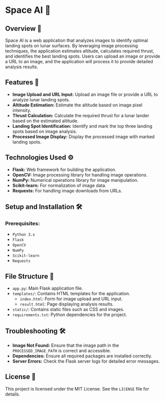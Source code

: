 # Space AI 🚀

## Overview 🌌
Space AI is a web application that analyzes images to identify optimal landing spots on lunar surfaces. By leveraging image processing techniques, the application estimates altitude, calculates required thrust, and identifies the best landing spots. Users can upload an image or provide a URL to an image, and the application will process it to provide detailed analysis results.

## Features 🌟
- **Image Upload and URL Input:** Upload an image file or provide a URL to analyze lunar landing spots.
- **Altitude Estimation:** Estimate the altitude based on image pixel intensity.
- **Thrust Calculation:** Calculate the required thrust for a lunar lander based on the estimated altitude.
- **Landing Spot Identification:** Identify and mark the top three landing spots based on image analysis.
- **Processed Image Display:** Display the processed image with marked landing spots.

## Technologies Used ⚙️
- **Flask:** Web framework for building the application.
- **OpenCV:** Image processing library for handling image operations.
- **NumPy:** Numerical operations library for image manipulation.
- **Scikit-learn:** For normalization of image data.
- **Requests:** For handling image downloads from URLs.

## Setup and Installation 🛠️

### Prerequisites:
- `Python 3.x`
- `Flask`
- `OpenCV`
- `NumPy`
- `Scikit-learn`
- `Requests`

## File Structure 📂
- `app.py`: Main Flask application file.
- `templates/`: Contains HTML templates for the application.
  - `index.html`: Form for image upload and URL input.
  - `result.html`: Page displaying analysis results.
- `static/`: Contains static files such as CSS and images.
- `requirements.txt`: Python dependencies for the project.

## Troubleshooting 🛠️
- **Image Not Found:** Ensure that the image path in the `PROCESSED_IMAGE_PATH` is correct and accessible.
- **Dependencies:** Ensure all required packages are installed correctly.
- **Server Errors:** Check the Flask server logs for detailed error messages.

## License 📜
This project is licensed under the MIT License. See the `LICENSE` file for details.
